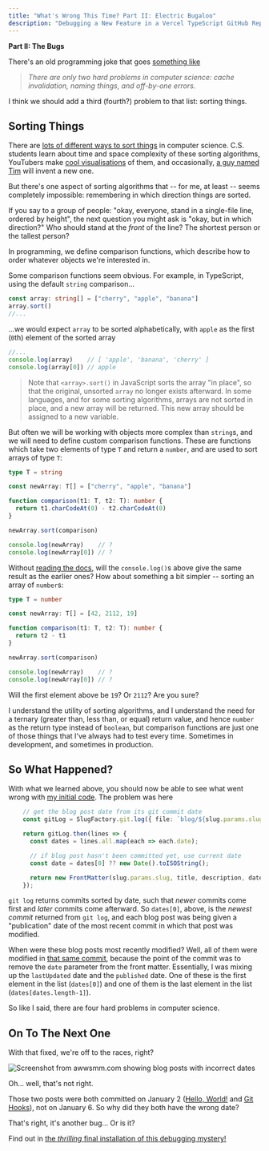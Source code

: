 ```yaml
---
title: "What's Wrong This Time? Part II: Electric Bugaloo"
description: "Debugging a New Feature in a Vercel TypeScript GitHub Repo"
---
```


**Part II: The Bugs**

There's an old programming joke that goes [something like](https://martinfowler.com/bliki/TwoHardThings.html)

> _There are only two hard problems in computer science: cache invalidation, naming things, and off-by-one errors._

I think we should add a third (fourth?) problem to that list: sorting things.

## Sorting Things

There are [lots of different ways to sort things](https://en.wikipedia.org/wiki/Sorting_algorithm) in computer science. C.S. students learn about time and space complexity of these sorting algorithms, YouTubers make [cool visualisations](https://www.youtube.com/watch?v=BeoCbJPuvSE) of them, and occasionally, [a guy named Tim](https://en.wikipedia.org/wiki/Timsort) will invent a new one.

But there's one aspect of sorting algorithms that -- for me, at least -- seems completely impossible: remembering in which direction things are sorted.

If you say to a group of people: "okay, everyone, stand in a single-file line, ordered by height", the next question you might ask is "okay, but in which direction?" Who should stand at the _front_ of the line? The shortest person or the tallest person?

In programming, we define comparison functions, which describe how to order whatever objects we're interested in.

Some comparison functions seem obvious. For example, in TypeScript, using the default `string` comparison...

```ts
const array: string[] = ["cherry", "apple", "banana"]
array.sort()
//...
```

...we would expect `array` to be sorted alphabetically, with `apple` as the first (`0`th) element of the sorted array

```ts
//...
console.log(array)    // [ 'apple', 'banana', 'cherry' ]
console.log(array[0]) // apple
```

> Note that `<array>.sort()` in JavaScript sorts the array "in place", so that the original, unsorted `array` no longer exists afterward. In some languages, and for some sorting algorithms, arrays are not sorted in place, and a new array will be returned. This new array should be assigned to a new variable.

But often we will be working with objects more complex than `string`s, and we will need to define custom comparison functions. These are functions which take two elements of type `T` and return a `number`, and are used to sort arrays of type `T`:

```ts
type T = string

const newArray: T[] = ["cherry", "apple", "banana"]

function comparison(t1: T, t2: T): number {
  return t1.charCodeAt(0) - t2.charCodeAt(0)
}

newArray.sort(comparison)

console.log(newArray)    // ?
console.log(newArray[0]) // ?
```

Without [reading the docs](https://developer.mozilla.org/en-US/docs/Web/JavaScript/Reference/Global_Objects/Array/sort), will the `console.log()`s above give the same result as the earlier ones? How about something a bit simpler -- sorting an array of `number`s:

```ts
type T = number

const newArray: T[] = [42, 2112, 19]

function comparison(t1: T, t2: T): number {
  return t2 - t1
}

newArray.sort(comparison)

console.log(newArray)    // ?
console.log(newArray[0]) // ?
```

Will the first element above be `19`? Or `2112`? Are you sure?

I understand the utility of sorting algorithms, and I understand the need for a ternary (greater than, less than, or equal) return value, and hence `number` as the return type instead of `boolean`, but comparison functions are just one of those things that I've always had to test every time. Sometimes in development, and sometimes in production.

## So What Happened?

With what we learned above, you should now be able to see what went wrong with [my initial code](https://github.com/awwsmm/awwsmm.com/commit/69e038a919e448251fa2211a9fcf3fda914812fe). The problem was here

```ts
    // get the blog post date from its git commit date
    const gitLog = SlugFactory.git.log({ file: `blog/${slug.params.slug}.md` });

    return gitLog.then(lines => {
      const dates = lines.all.map(each => each.date);

      // if blog post hasn't been committed yet, use current date
      const date = dates[0] ?? new Date().toISOString();

      return new FrontMatter(slug.params.slug, title, description, date, rawContent);
    });
```

`git log` returns commits sorted by date, such that _newer_ commits come first and _later_ commits come afterward. So `dates[0]`, above, is the _newest commit_ returned from `git log`, and each blog post was being given a "publication" date of the most recent commit in which that post was modified.

When were these blog posts most recently modified? Well, all of them were modified in [that same commit](https://github.com/awwsmm/awwsmm.com/commit/69e038a919e448251fa2211a9fcf3fda914812fe), because the point of the commit was to remove the `date` parameter from the front matter. Essentially, I was mixing up the `lastUpdated` date and the `published` date. One of these is the first element in the list (`dates[0]`) and one of them is the last element in the list (`dates[dates.length-1]`).

So like I said, there are four hard problems in computer science.

## On To The Next One

With that fixed, we're off to the races, right?

![Screenshot from awwsmm.com showing blog posts with incorrect dates](https://i.imgur.com/ME7yZQ9.png)

Oh... well, that's not right.

Those two posts were both committed on January 2 ([Hello, World!](https://github.com/awwsmm/awwsmm.com/commit/ec96618d38c71134f4a9ed14d6ae6d7a2b5c9e59) and [Git Hooks](https://github.com/awwsmm/awwsmm.com/commit/b2e504f52e4df0ddf77c662903e39b4aaf12f242)), not on January 6. So why did they both have the wrong date?

That's right, it's another bug... Or is it?

Find out in [the _thrilling_ final installation of this debugging mystery!](https://www.awwsmm.com/blog/whats-wrong-this-time-part-3)